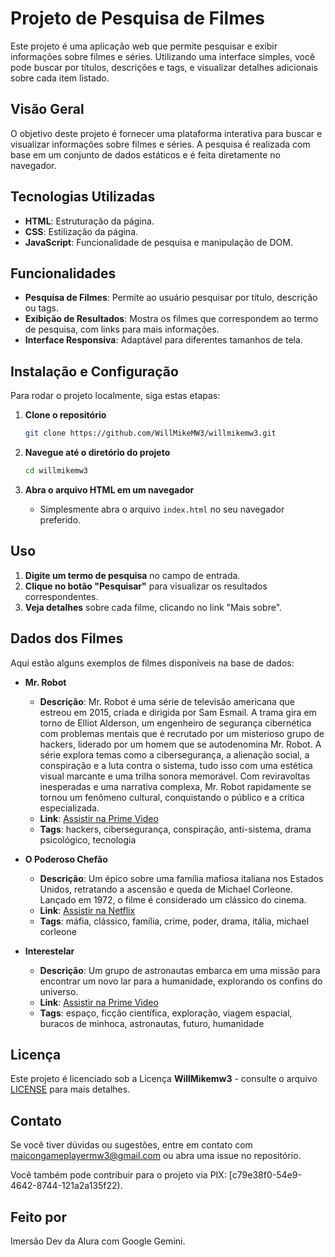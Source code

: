 # Projeto de Pesquisa de Filmes

Este projeto é uma aplicação web que permite pesquisar e exibir informações sobre filmes e séries. Utilizando uma interface simples, você pode buscar por títulos, descrições e tags, e visualizar detalhes adicionais sobre cada item listado.

## Visão Geral

O objetivo deste projeto é fornecer uma plataforma interativa para buscar e visualizar informações sobre filmes e séries. A pesquisa é realizada com base em um conjunto de dados estáticos e é feita diretamente no navegador.

## Tecnologias Utilizadas

- **HTML**: Estruturação da página.
- **CSS**: Estilização da página.
- **JavaScript**: Funcionalidade de pesquisa e manipulação de DOM.

## Funcionalidades

- **Pesquisa de Filmes**: Permite ao usuário pesquisar por título, descrição ou tags.
- **Exibição de Resultados**: Mostra os filmes que correspondem ao termo de pesquisa, com links para mais informações.
- **Interface Responsiva**: Adaptável para diferentes tamanhos de tela.

## Instalação e Configuração

Para rodar o projeto localmente, siga estas etapas:

1. **Clone o repositório**
    ```bash
    git clone https://github.com/WillMikeMW3/willmikemw3.git
    ```

2. **Navegue até o diretório do projeto**
    ```bash
    cd willmikemw3
    ```

3. **Abra o arquivo HTML em um navegador**
    - Simplesmente abra o arquivo `index.html` no seu navegador preferido.

## Uso

1. **Digite um termo de pesquisa** no campo de entrada.
2. **Clique no botão "Pesquisar"** para visualizar os resultados correspondentes.
3. **Veja detalhes** sobre cada filme, clicando no link "Mais sobre".

## Dados dos Filmes

Aqui estão alguns exemplos de filmes disponíveis na base de dados:

- **Mr. Robot**
  - **Descrição**: Mr. Robot é uma série de televisão americana que estreou em 2015, criada e dirigida por Sam Esmail. A trama gira em torno de Elliot Alderson, um engenheiro de segurança cibernética com problemas mentais que é recrutado por um misterioso grupo de hackers, liderado por um homem que se autodenomina Mr. Robot. A série explora temas como a cibersegurança, a alienação social, a conspiração e a luta contra o sistema, tudo isso com uma estética visual marcante e uma trilha sonora memorável. Com reviravoltas inesperadas e uma narrativa complexa, Mr. Robot rapidamente se tornou um fenômeno cultural, conquistando o público e a crítica especializada.
  - **Link**: [Assistir na Prime Video](https://www.primevideo.com/-/pt/detail/0ND5POOAYD6A4THTH7C1TD3TYE/ref=atv_dp_season_select_s1)
  - **Tags**: hackers, cibersegurança, conspiração, anti-sistema, drama psicológico, tecnologia

- **O Poderoso Chefão**
  - **Descrição**: Um épico sobre uma família mafiosa italiana nos Estados Unidos, retratando a ascensão e queda de Michael Corleone. Lançado em 1972, o filme é considerado um clássico do cinema.
  - **Link**: [Assistir na Netflix](https://www.netflix.com/br/title/60011152)
  - **Tags**: máfia, clássico, família, crime, poder, drama, itália, michael corleone

- **Interestelar**
  - **Descrição**: Um grupo de astronautas embarca em uma missão para encontrar um novo lar para a humanidade, explorando os confins do universo.
  - **Link**: [Assistir na Prime Video](https://www.primevideo.com/-/pt/detail/Interestelar/0PUNMGZEWOMYFKR1XIGOLTL2YM)
  - **Tags**: espaço, ficção científica, exploração, viagem espacial, buracos de minhoca, astronautas, futuro, humanidade

## Licença

Este projeto é licenciado sob a Licença **WillMikemw3** - consulte o arquivo [LICENSE](./LICENSE) para mais detalhes.

## Contato

Se você tiver dúvidas ou sugestões, entre em contato com [maicongameplayermw3@gmail.com](mailto:maicongameplayermw3@gmail.com) ou abra uma issue no repositório.

Você também pode contribuir para o projeto via PIX: [c79e38f0-54e9-4642-8744-121a2a135f22).

## Feito por

Imersão Dev da Alura com Google Gemini.
